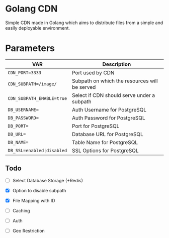 # Golang CDN
Simple CDN made in Golang which aims to distribute files from a simple and easily deployable environment.

# Parameters
| VAR | Description |
|---|---|
| `CDN_PORT=3333` | Port used by CDN |  
| `CDN_SUBPATH=/image/` | Subpath on which the resources will be served |  
| `CDN_SUBPATH_ENABLE=true` | Select if CDN should serve under a subpath |  
| `DB_USERNAME=` | Auth Username for PostgreSQL |  
| `DB_PASSWORD=` | Auth Password for PostgreSQL |  
| `DB_PORT=` | Port for PostgreSQL |  
| `DB_URL=` | Database URL for PostgreSQL |  
| `DB_NAME=` | Table Name for PostgreSQL |  
| `DB_SSL=enabled\|disabled` | SSL Options for PostgreSQL |  

## Todo
- [ ] Select Database Storage (+Redis)
- [x] Option to disable subpath
- [x] File Mapping with ID
- [ ] Caching
- [ ] Auth
- [ ] Geo Restriction

